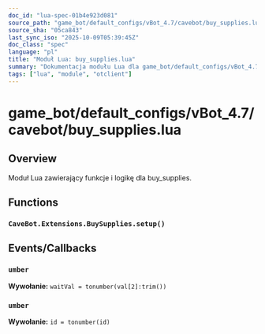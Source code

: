 ```yaml
---
doc_id: "lua-spec-01b4e923d081"
source_path: "game_bot/default_configs/vBot_4.7/cavebot/buy_supplies.lua"
source_sha: "05ca843"
last_sync_iso: "2025-10-09T05:39:45Z"
doc_class: "spec"
language: "pl"
title: "Moduł Lua: buy_supplies.lua"
summary: "Dokumentacja modułu Lua dla game_bot/default_configs/vBot_4.7/cavebot/buy_supplies.lua"
tags: ["lua", "module", "otclient"]
---
```


# game_bot/default_configs/vBot_4.7/cavebot/buy_supplies.lua

## Overview

Moduł Lua zawierający funkcje i logikę dla buy_supplies.

## Functions

### `CaveBot.Extensions.BuySupplies.setup()`

## Events/Callbacks

### `umber`

**Wywołanie:** `waitVal = tonumber(val[2]:trim())`

### `umber`

**Wywołanie:** `id = tonumber(id)`

